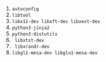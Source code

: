 1. `autoconfig`
2. `libtool`
3. `libx11-dev libxft-dev libxext-dev`
4.  `python3-jinja2`
5.  `python3-distutils`
6. ` libxtst-dev`
7. ` libxrandr-dev`
8. `libgl1-mesa-dev libglu1-mesa-dev`


